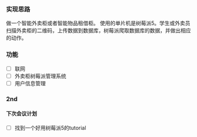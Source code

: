 ### 实现思路
做一个智能外卖柜或者智能物品租借柜。
使用的单片机是树莓派5。学生或外卖员扫描外卖柜的二维码，上传数据到数据库，树莓派爬取数据库的数据，并做出相应的动作。

### 功能
- [ ] 联网
- [ ] 外卖柜树莓派管理系统
- [ ] 用户信息管理

### 2nd
#### 下次会议计划
- [ ] 找到一个好用树莓派5的tutorial
